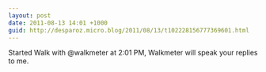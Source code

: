 ```yaml
---
layout: post
date: 2011-08-13 14:01 +1000
guid: http://desparoz.micro.blog/2011/08/13/t102228156777369601.html
---
```

Started Walk with @walkmeter at 2:01 PM, Walkmeter will speak your replies to me.
